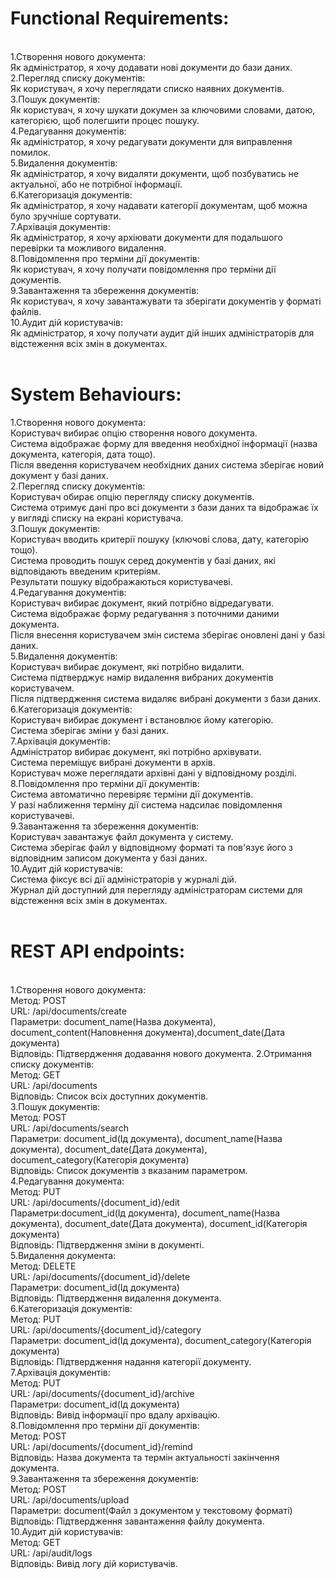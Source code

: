 <h1>Functional Requirements:</h1><br>
1.Створення нового документа:<br>
Як адміністратор, я хочу додавати нові документи до бази даних.<br>
2.Перегляд списку документів:<br>
Як користувач, я хочу переглядати списко наявних документів.<br>
3.Пошук документів:<br>
Як користувач, я хочу шукати докумен за ключовими словами, датою, категорією, щоб полегшити процес пошуку.<br>
4.Редагування документів:<br>
Як адміністратор, я хочу редагувати документи для виправлення помилок.<br>
5.Видалення документів:<br>
Як адміністратор, я хочу видаляти документи, щоб позбуватись не актуальної, або не потрібної інформації.<br>
6.Категоризація документів:<br>
Як адміністратор, я хочу надавати категорії документам, щоб можна було зручніше сортувати.<br>
7.Архівація документів:<br>
Як адміністратор, я хочу архіювати документи для подальшого перевірки та можливого видалення.<br>
8.Повідомлення про терміни дії документів:<br>
Як користувач, я хочу получати повідомлення про терміни дії документів.<br>
9.Завантаження та збереження документів:<br>
Як користувач, я хочу завантажувати та зберігати документів у форматі файлів.<br>
10.Аудит дій користувачів:<br>
Як адміністратор, я хочу получати аудит дій інших адміністраторів для відстеження всіх змін в документах.<br>
<br><h1>System Behaviours:</h1>
1.Створення нового документа:<br>
Користувач вибирає опцію створення нового документа.<br>
Система відображає форму для введення необхідної інформації (назва документа, категорія, дата тощо).<br>
Після введення користувачем необхідних даних система зберігає новий документ у базі даних.<br>
2.Перегляд списку документів:<br>
Користувач обирає опцію перегляду списку документів.<br>
Система отримує дані про всі документи з бази даних та відображає їх у вигляді списку на екрані користувача.<br>
3.Пошук документів:<br>
Користувач вводить критерії пошуку (ключові слова, дату, категорію тощо).<br>
Система проводить пошук серед документів у базі даних, які відповідають введеним критеріям.<br>
Результати пошуку відображаються користувачеві.<br>
4.Редагування документів:<br>
Користувач вибирає документ, який потрібно відредагувати.<br>
Система відображає форму редагування з поточними даними документа.<br>
Після внесення користувачем змін система зберігає оновлені дані у базі даних.<br>
5.Видалення документів:<br>
Користувач вибирає документ, які потрібно видалити.<br>
Система підтверджує намір видалення вибраних документів користувачем.<br>
Після підтвердження система видаляє вибрані документи з бази даних.<br>
6.Категоризація документів:<br>
Користувач вибирає документ і встановлює йому категорію.<br>
Система зберігає зміни у базі даних.<br>
7.Архівація документів:<br>
Адміністратор вибирає документ, які потрібно архівувати.<br>
Система переміщує вибрані документи в архів.<br>
Користувач може переглядати архівні дані у відповідному розділі.<br>
8.Повідомлення про терміни дії документів:<br>
Система автоматично перевіряє терміни дії документів.<br>
У разі наближення терміну дії система надсилає повідомлення користувачеві.<br>
9.Завантаження та збереження документів:<br>
Користувач завантажує файл документа у систему.<br>
Система зберігає файл у відповідному форматі та пов'язує його з відповідним записом документа у базі даних.<br>
10.Аудит дій користувачів:<br>
Система фіксує всі дії адміністраторів у журналі дій.<br>
Журнал дій доступний для перегляду адміністраторам системи для відстеження всіх змін в документах.<br>
<br>
<h1>REST API endpoints:</h1><br>
1.Створення нового документа:<br>
Метод: POST<br>
URL: /api/documents/create<br>
Параметри: document_name(Назва документа), document_content(Наповнення документа),document_date(Дата документа)<br>
Відповідь: Підтвердження додавання нового документа.
2.Отримання списку документів:<br>
Метод: GET<br>
URL: /api/documents<br>
Відповідь: Список всіх доступних документів.<br>
3.Пошук документів:<br>
Метод: POST<br>
URL: /api/documents/search<br>
Параметри: document_id(Ід документа), document_name(Назва документа), document_date(Дата документа), document_category(Категорія документа)<br>
Відповідь: Список документів з вказаним параметром.<br>
4.Редагування документа:<br>
Метод: PUT<br>
URL: /api/documents/{document_id}/edit<br>
Параметри:document_id(Ід документа), document_name(Назва документа), document_date(Дата документа), document_id(Категорія документа)<br>
Відповідь: Підтвердження зміни в документі.<br>
5.Видалення документа:<br>
Метод: DELETE<br>
URL: /api/documents/{document_id}/delete<br>
Параметри: document_id(Ід документа)<br>
Відповідь: Підтвердження видалення документа.<br>
6.Категоризація документів:<br>
Метод: PUT<br>
URL: /api/documents/{document_id}/category<br>
Параметри: document_id(Ід документа), document_category(Категорія документа)<br>
Відповідь: Підтвердження надання категорії документу.<br>
7.Архівація документів:<br>
Метод: PUT<br>
URL: /api/documents/{document_id}/archive<br>
Параметри: document_id(Ід документа)<br>
Відповідь: Вивід інформації про вдалу архівацію.<br>
8.Повідомлення про терміни дії документів:<br>
Метод: POST<br>
URL: /api/documents/{document_id}/remind<br>
Відповідь: Назва документа та термін актуальності закінчення документа.<br>
9.Завантаження та збереження документів:<br>
Метод: POST<br>
URL: /api/documents/upload<br>
Параметри: document(Файл з документом у текстовому форматі)<br>
Відповідь: Підтвердження завантаження файлу документа.<br>
10.Аудит дій користувачів:<br>
Метод: GET<br>
URL: /api/audit/logs<br>
Відповідь: Вивід логу дій користувачів.<br>
